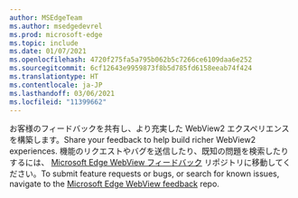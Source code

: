 ```yaml
---
author: MSEdgeTeam
ms.author: msedgedevrel
ms.prod: microsoft-edge
ms.topic: include
ms.date: 01/07/2021
ms.openlocfilehash: 4720f275fa5a795b062b5c7266ce6109daa6e252
ms.sourcegitcommit: 6cf12643e9959873f8b5d785fd6158eeab74f424
ms.translationtype: HT
ms.contentlocale: ja-JP
ms.lasthandoff: 03/06/2021
ms.locfileid: "11399662"
---
```

<span data-ttu-id="894c6-101">お客様のフィードバックを共有し、より充実した WebView2 エクスペリエンスを構築します。</span><span class="sxs-lookup"><span data-stu-id="894c6-101">Share your feedback to help build richer WebView2 experiences.</span></span>  <span data-ttu-id="894c6-102">機能のリクエストやバグを送信したり、既知の問題を検索したりするには、 [Microsoft Edge WebView フィードバック][GithubMicrosoftedgeWebviewfeedback] リポジトリに移動してください。</span><span class="sxs-lookup"><span data-stu-id="894c6-102">To submit feature requests or bugs, or search for known issues, navigate to the [Microsoft Edge WebView feedback][GithubMicrosoftedgeWebviewfeedback] repo.</span></span>  

<!-- links -->  

[GithubMicrosoftedgeWebviewfeedback]: https://github.com/MicrosoftEdge/WebViewFeedback "WebView フィードバック - MicrosoftEdge/WebViewFeedback | GitHub"  
